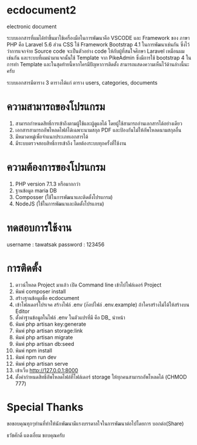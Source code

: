 # ecdocument2
electronic document

ระบบเอกสารที่ผมได้ทำขึ้นมาใช้เครื่องมือในการพัฒนาคือ VSCODE และ Framework ของ ภาษา PHP คือ Laravel 5.6 ส่วน CSS ใช้ Framework Bootstrap 4.1 ในการพัฒนาเช่นกัน ซึ่งไว้ว่าการแจกจ่าย Source code จะเป็นตัวอย่าง code ให้กับผู้ที่สนใจศึกษา Laravel เหมือนผมเช่นกัน และระบบที่ผมนำมาแจกนั้นใช้ Template จาก PikeAdmin ซึ่งมีการใช้ bootstrap 4 ในการทำ Template และในสุดท้ายนี้หากใครมีปัญหาการติดตั้ง สามารถแสดงความเห็นไว้ด้านล่างนี้นะครับ

ระบบเอกสารมีตาราง 3 ตารางได้แก่ ตาราง users, categories, documents

# ความสามารถของโปรแกรม
1. สามารถกำหนดสิทธิ์การเข้าถึงตามผู้ใช้และผู้ดูแลได้ โดยผู้ใช้สามารถอ่านเอกสารได้อย่างเดียว
2. เอกสารสามารถอัพโหลดไฟล์ได้เฉพาะนามสกุล PDF และป้องกันไม่ให้อัพโหลดนามสกุลอื่น
3. มีหมวดหมู่เพื่อจำแนกประเภทเอกสารได้
4. มีระบบตรวจสอบสิทธิ์การเข้าถึง โดยต้องระบบทุกครั้งที่ใช้งาน

# ความต้องการของโปรแกรม
1. PHP version 7.1.3 หรือมากกว่า
2. ฐานข้อมูล maria DB
3. Composser (ใช้ในการพัฒนาและติดตั้งโปรแกรม)
4. NodeJS (ใช้ในการพัฒนาและติดตั้งโปรแกรม)

# ทดสอบการใช้งาน
username : tawatsak
password : 123456

# การติดตั้ง
1. ดาวน์โหลด Project มาแล้ว เปิด Command line เข้าไปโฟล์เดอร์ Project
2. พิมพ์ composer install
3. สร้างฐานข้อมูลชื่อ ecdocument
4. เข้าโฟลเดอร์โปรเจค สร้างไฟล์ .env (ก๊อปไฟล์ .env.example) ถ้าใครสร้างไม่ได้ให้สร้างบน Editor
5. ตั้งค่าฐานข้อมูลในไฟล์ .env ในตัวแปรที่มี คือ DB_ นำหน้า
6. พิมพ์ php artisan key:generate
7. พิมพ์ php artisan storage:link
8. พิมพ์ php artisan migrate
9. พิมพ์ php artisan db:seed
10. พิมพ์ npm install
11. พิมพ์ npm run dev
12. พิมพ์ php artisan serve
13. เข้าเว็บ http://127.0.0.1:8000
14. ตั้งค่ากำหนดสิทธิ์อัพโหลดไฟล์ที่โฟล์เดอร์ storage ให้ทุกคนสามารถอัพโหลดได้ (CHMOD 777)

# Special Thanks
ขอขอบคุณทุกๆท่านที่ทำให้นักพัฒนามีแรงบรรดาลใจในการพัฒนาต่อไปโดยการ บอกต่อ(Share)

ธวัชศักดิ์ แตงเอี่ยม
ขอบคุณครับ
